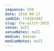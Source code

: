 ```yaml
---
sequence: 559
date: 2016-09-17
imdbId: tt4263482
slug: the-witch-2015
venue: null
venueNotes: null
medium: Amazon
mediumNotes: null
---
```

